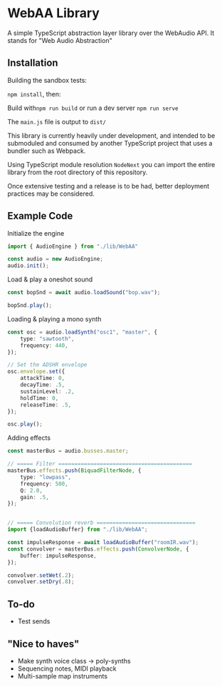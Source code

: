 # WebAA Library

A simple TypeScript abstraction layer library over the WebAudio API.
It stands for "Web Audio Abstraction"

## Installation

Building the sandbox tests:

`npm install`, then:

Build with`npm run build` or run a dev server `npm run serve`

The `main.js` file is output to `dist/`

This library is currently heavily under development, and intended to be 
submoduled and consumed by another TypeScript project that uses a bundler 
such as Webpack.

Using TypeScript module resolution `NodeNext` you can import the entire 
library from the root directory of this repository.

Once extensive testing and a release is to be had, better
deployment practices may be considered.

## Example Code

Initialize the engine
```typescript
import { AudioEngine } from "./lib/WebAA"

const audio = new AudioEngine;
audio.init();
```


Load & play a oneshot sound
```typescript
const bopSnd = await audio.loadSound("bop.wav");

bopSnd.play();
```


Loading & playing a mono synth
```typescript
const osc = audio.loadSynth("osc1", "master", {
    type: "sawtooth",
    frequency: 440,
});

// Set the ADSHR envelope
osc.envelope.set({
    attackTime: 0,
    decayTime: .5,
    sustainLevel: .2,
    holdTime: 0,
    releaseTime: .5,
});

osc.play();
```


Adding effects

```typescript
const masterBus = audio.busses.master;

// ===== Filter ==========================================
masterBus.effects.push(BiquadFilterNode, {
    type: "lowpass",
    frequency: 500,
    Q: 2.0,
    gain: .5,
});


// ===== Convolution reverb ===============================
import {loadAudioBuffer} from "./lib/WebAA";

const impulseResponse = await loadAudioBuffer("roomIR.wav");
const convolver = masterBus.effects.push(ConvolverNode, {
    buffer: impulseResponse,
});

convolver.setWet(.2);
convolver.setDry(.8);
```

## To-do
- Test sends

## "Nice to haves"
- Make synth voice class -> poly-synths
- Sequencing notes, MIDI playback
- Multi-sample map instruments
